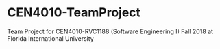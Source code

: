 # CEN4010-TeamProject
Team Project for CEN4010-RVC1188 (Software Engineering I) Fall 2018 at Florida International University

